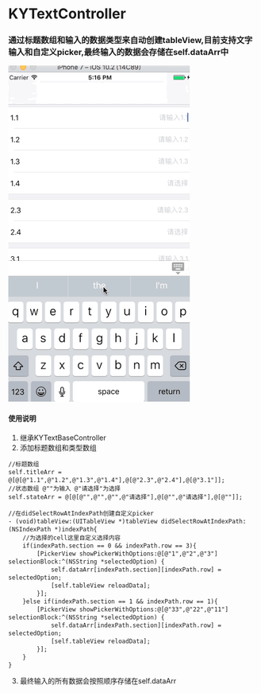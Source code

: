 # KYTextController
### 通过标题数组和输入的数据类型来自动创建tableView,目前支持文字输入和自定义picker,最终输入的数据会存储在self.dataArr中

![说明](https://github.com/kangyiii/KYTextController/blob/master/%E8%AF%B4%E6%98%8E.gif)

#### 使用说明
1. 继承KYTextBaseController
2. 添加标题数组和类型数组
```
//标题数组
self.titleArr = @[@[@"1.1",@"1.2",@"1.3",@"1.4"],@[@"2.3",@"2.4"],@[@"3.1"]];
//状态数组 @""为输入 @"请选择"为选择
self.stateArr = @[@[@"",@"",@"",@"请选择"],@[@"",@"请选择"],@[@""]];

//在didSelectRowAtIndexPath创建自定义picker
- (void)tableView:(UITableView *)tableView didSelectRowAtIndexPath:(NSIndexPath *)indexPath{
    //为选择的cell这里自定义选择内容
    if(indexPath.section == 0 && indexPath.row == 3){
        [PickerView showPickerWithOptions:@[@"1",@"2",@"3"] selectionBlock:^(NSString *selectedOption) {
            self.dataArr[indexPath.section][indexPath.row] = selectedOption;
            [self.tableView reloadData];
        }];
    }else if(indexPath.section == 1 && indexPath.row == 1){
        [PickerView showPickerWithOptions:@[@"33",@"22",@"11"] selectionBlock:^(NSString *selectedOption) {
            self.dataArr[indexPath.section][indexPath.row] = selectedOption;
            [self.tableView reloadData];
        }];
    }
}
```

3. 最终输入的所有数据会按照顺序存储在self.dataArr